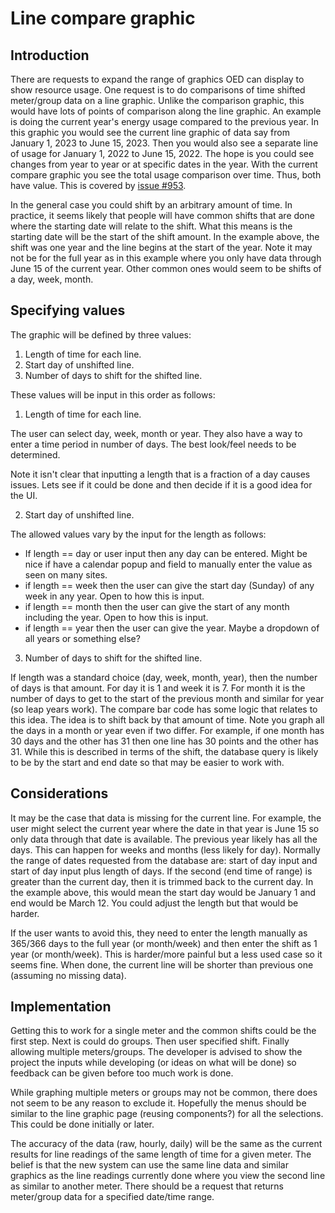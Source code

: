 # Line compare graphic

## Introduction

There are requests to expand the range of graphics OED can display to show resource usage. One request is to do comparisons of time shifted meter/group data on a line graphic. Unlike the comparison graphic, this would have lots of points of comparison along the line graphic. An example is doing the current year's energy usage compared to the previous year. In this graphic you would see the current line graphic of data say from January 1, 2023 to June 15, 2023. Then you would also see a separate line of usage for January 1, 2022 to June 15, 2022. The hope is you could see changes from year to year or at specific dates in the year. With the current compare graphic you see the total usage comparison over time. Thus, both have value. This is covered by [issue #953](https://github.com/OpenEnergyDashboard/OED/issues/953).

In the general case you could shift by an arbitrary amount of time. In practice, it seems likely that people will have common shifts that are done where the starting date will relate to the shift. What this means is the starting date will be the start of the shift amount. In the example above, the shift was one year and the line begins at the start of the year. Note it may not be for the full year as in this example where you only have data through June 15 of the current year. Other common ones would seem to be shifts of a day, week, month.

## Specifying values

The graphic will be defined by three values:

1. Length of time for each line.
2. Start day of unshifted line.
3. Number of days to shift for the shifted line.

These values will be input in this order as follows:

1. Length of time for each line.

The user can select day, week, month or year. They also have a way to enter a time period in number of days. The best look/feel needs to be determined.

Note it isn't clear that inputting a length that is a fraction of a day causes issues. Lets see if it could be done and then decide if it is a good idea for the UI.

2. Start day of unshifted line.

The allowed values vary by the input for the length as follows:

- If length == day or user input then any day can be entered. Might be nice if have a calendar popup and field to manually enter the value as seen on many sites.
- if length == week then the user can give the start day (Sunday) of any week in any year. Open to how this is input.
- if length == month then the user can give the start of any month including the year. Open to how this is input.
- if length == year then the user can give the year. Maybe a dropdown of all years or something else?

3. Number of days to shift for the shifted line.

If length was a standard choice (day, week, month, year), then the number of days is that amount. For day it is 1 and week it is 7. For month it is the number of days to get to the start of the previous month and similar for year (so leap years work). The compare bar code has some logic that relates to this idea. The idea is to shift back by that amount of time. Note you graph all the days in a month or year even if two differ. For example, if one month has 30 days and the other has 31 then one line has 30 points and the other has 31. While this is described in terms of the shift, the database query is likely to be by the start and end date so that may be easier to work with.

## Considerations

It may be the case that data is missing for the current line. For example, the user might select the current year where the date in that year is June 15 so only data through that date is available. The previous year likely has all the days. This can happen for weeks and months (less likely for day). Normally the range of dates requested from the database are: start of day input and start of day input plus length of days. If the second (end time of range) is greater than the current day, then it is trimmed back to the current day. In the example above, this would mean the start day would be January 1 and end would be March 12. You could adjust the length but that would be harder. 

If the user wants to avoid this, they need to enter the length manually as 365/366 days to the full year (or month/week) and then enter the shift as 1 year (or month/week). This is harder/more painful but a less used case so it seems fine. When done, the current line will be shorter than previous one (assuming no missing data).

## Implementation

Getting this to work for a single meter and the common shifts could be the first step. Next is could do groups. Then user specified shift. Finally allowing multiple meters/groups. The developer is advised to show the project the inputs while developing (or ideas on what will be done) so feedback can be given before too much work is done.

While graphing multiple meters or groups may not be common, there does not seem to be any reason to exclude it. Hopefully the menus should be similar to the line graphic page (reusing components?) for all the selections. This could be done initially or later.

The accuracy of the data (raw, hourly, daily) will be the same as the current results for line readings of the same length of time for a given meter. The belief is that the new system can use the same line data and similar graphics as the line readings currently done where you view the second line as similar to another meter. There should be a request that returns meter/group data for a specified date/time range.
